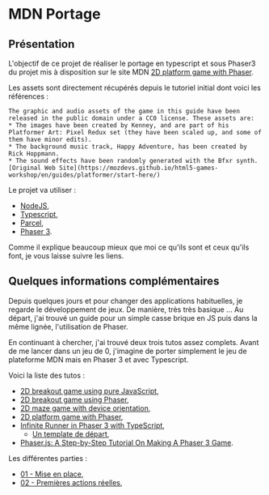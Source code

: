 # MDN Portage
## Présentation

L'objectif de ce projet de réaliser le portage en typescript et sous Phaser3 du projet mis à disposition sur le site MDN [2D platform game with Phaser](https://developer.mozilla.org/en-US/docs/Games/Tutorials).

Les assets sont directement récupérés depuis le tutoriel initial dont voici les références :

    The graphic and audio assets of the game in this guide have been released in the public domain under a CC0 license. These assets are:
    * The images have been created by Kenney, and are part of his Platformer Art: Pixel Redux set (they have been scaled up, and some of them have minor edits).
    * The background music track, Happy Adventure, has been created by Rick Hoppmann.
    * The sound effects have been randomly generated with the Bfxr synth.
    [Original Web Site](https://mozdevs.github.io/html5-games-workshop/en/guides/platformer/start-here/)

Le projet va utiliser :
* [NodeJS](https://nodejs.org),
* [Typescript](https://www.typescriptlang.org/),
* [Parcel](https://v2.parceljs.org/),
* [Phaser 3](https://www.phaser.io/phaser3).

Comme il explique beaucoup mieux que moi ce qu'ils sont et ceux qu'ils font, je vous laisse suivre les liens.

## Quelques informations complémentaires
Depuis quelques jours et pour changer des applications habituelles, je regarde le développement de jeux. De manière, très très basique ... Au départ, j'ai trouvé un guide pour un simple casse brique en JS puis dans la même lignée, l'utilisation de Phaser.

En continuant à chercher, j'ai trouvé deux trois tutos assez complets. Avant de me lancer dans un jeu de 0, j'imagine de porter simplement le jeu de plateforme MDN mais en Phaser 3 et avec Typescript.

Voici la liste des tutos :
* [2D breakout game using pure JavaScript](https://developer.mozilla.org/en-US/docs/Games/Tutorials/2D_Breakout_game_pure_JavaScript),
* [2D breakout game using Phaser](https://developer.mozilla.org/en-US/docs/Games/Tutorials/2D_breakout_game_Phaser),
* [2D maze game with device orientation](https://developer.mozilla.org/en-US/docs/Games/Tutorials/HTML5_Gamedev_Phaser_Device_Orientation),
* [2D platform game with Phaser](https://mozdevs.github.io/html5-games-workshop/en/guides/platformer/start-here/),
* [Infinite Runner in Phaser 3 with TypeScript](https://ourcade.co/books/infinite-runner-phaser3/),
    * [Un template de départ](https://github.com/ourcade/infinite-runner-template-phaser3),
* [Phaser.js: A Step-by-Step Tutorial On Making A Phaser 3 Game](https://shakuro.com/blog/phaser-js-a-step-by-step-tutorial-on-making-a-phaser-3-game).

Les différentes parties :
* [01 - Mise en place]('./docs/01-MiseEnPlace.md'),
* [02 - Premières actions réelles]('./docs/02-PremieresActionsReelles.md'),




